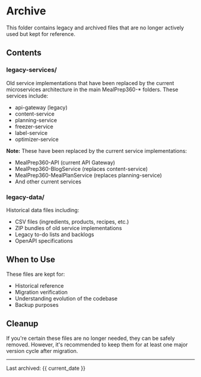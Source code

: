 # Archive

This folder contains legacy and archived files that are no longer actively used but kept for reference.

## Contents

### legacy-services/
Old service implementations that have been replaced by the current microservices architecture in the main MealPrep360-* folders. These services include:
- api-gateway (legacy)
- content-service
- planning-service
- freezer-service
- label-service
- optimizer-service

**Note:** These have been replaced by the current service implementations:
- MealPrep360-API (current API Gateway)
- MealPrep360-BlogService (replaces content-service)
- MealPrep360-MealPlanService (replaces planning-service)
- And other current services

### legacy-data/
Historical data files including:
- CSV files (ingredients, products, recipes, etc.)
- ZIP bundles of old service implementations
- Legacy to-do lists and backlogs
- OpenAPI specifications

## When to Use

These files are kept for:
- Historical reference
- Migration verification
- Understanding evolution of the codebase
- Backup purposes

## Cleanup

If you're certain these files are no longer needed, they can be safely removed. However, it's recommended to keep them for at least one major version cycle after migration.

---

Last archived: {{ current_date }}

